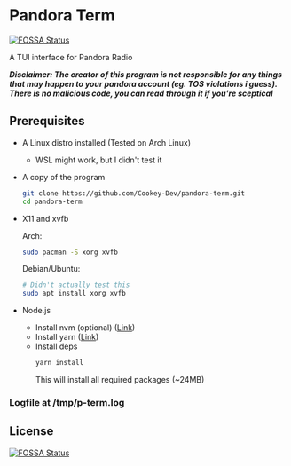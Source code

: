 # Pandora Term
[![FOSSA Status](https://app.fossa.com/api/projects/git%2Bgithub.com%2Fcookey-dev%2Fpandora-term.svg?type=shield)](https://app.fossa.com/projects/git%2Bgithub.com%2Fcookey-dev%2Fpandora-term?ref=badge_shield)

A TUI interface for Pandora Radio

***Disclaimer: The creator of this program is not responsible for any things that may happen to your pandora account (eg. TOS violations i guess). There is no malicious code, you can read through it if you're sceptical***

## Prerequisites
* A Linux distro installed (Tested on Arch Linux)
    - WSL might work, but I didn't test it
* A copy of the program 
    ```sh
    git clone https://github.com/Cookey-Dev/pandora-term.git
    cd pandora-term
    ```
* X11 and xvfb

    Arch:
    ```sh
    sudo pacman -S xorg xvfb
    ```
    Debian/Ubuntu:
    ```sh
    # Didn't actually test this
    sudo apt install xorg xvfb
    ```
* Node.js
    - Install nvm (optional) ([Link](https://github.com/nvm-sh/nvm#installing-and-updating))
    - Install yarn ([Link](https://yarnpkg.com/getting-started/install))
    - Install deps
        ```sh
        yarn install
        ```
        This will install all required packages (~24MB)

### Logfile at /tmp/p-term.log

## License
[![FOSSA Status](https://app.fossa.com/api/projects/git%2Bgithub.com%2Fcookey-dev%2Fpandora-term.svg?type=large)](https://app.fossa.com/projects/git%2Bgithub.com%2Fcookey-dev%2Fpandora-term?ref=badge_large)